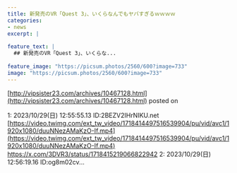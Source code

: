 ```yaml
---
title: 新発売のVR「Quest 3」、いくらなんでもヤバすぎるｗｗｗｗ
categories:
- news
excerpt: |
  
feature_text: |
  ## 新発売のVR「Quest 3」、いくらな...
  
feature_image: "https://picsum.photos/2560/600?image=733"
image: "https://picsum.photos/2560/600?image=733"
---
```


[http://vipsister23.com/archives/10467128.html](http://vipsister23.com/archives/10467128.html)
posted on 

<!--more-->

1: 2023/10/29(日) 12:55:55.13 ID:2BEZV2IHrNIKU.net [https://video.twimg.com/ext_tw_video/1718414497516539904/pu/vid/avc1/1920x1080/duuNNezAMaKzO-If.mp4](https://video.twimg.com/ext_tw_video/1718414497516539904/pu/vid/avc1/1920x1080/duuNNezAMaKzO-If.mp4) https://x.com/3DVR3/status/1718415219066822942 2: 2023/10/29(日) 12:56:19.16 ID:og8m02cv...
